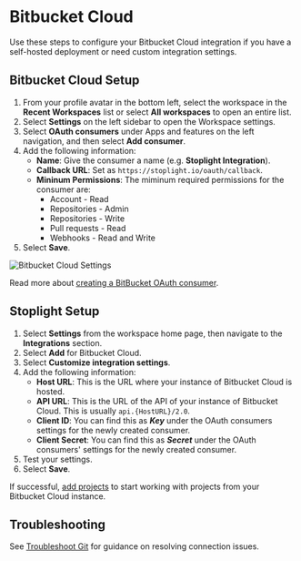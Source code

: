 # Bitbucket Cloud

Use these steps to configure your Bitbucket Cloud integration if you have a self-hosted deployment or need custom integration settings.

## Bitbucket Cloud Setup

1. From your profile avatar in the bottom left, select the workspace in the **Recent Workspaces** list or select **All workspaces** to open an entire list.
2. Select **Settings** on the left sidebar to open the Workspace settings.
3. Select **OAuth consumers** under Apps and features on the left navigation, and then select **Add consumer**.
4. Add the following information:
    * **Name**: Give the consumer a name (e.g. **Stoplight Integration**).
    * **Callback URL**: Set as `https://stoplight.io/oauth/callback`.
    * **Mininum Permissions**: The miminum required  permissions for the consumer are:
       * Account - Read
       * Repositories - Admin
       * Repositories - Write
       * Pull requests - Read
       * Webhooks - Read and Write
5. Select **Save**.

![Bitbucket Cloud Settings](https://stoplight.io/api/v1/projects/cHJqOjI/images/xsUjXg0wGno)

Read more about [creating a BitBucket OAuth consumer](https://support.atlassian.com/bitbucket-cloud/docs/integrate-another-application-through-oauth/).

## Stoplight Setup

1. Select **Settings** from the workspace home page, then navigate to the **Integrations** section.
2. Select **Add** for Bitbucket Cloud.
3. Select **Customize integration settings**.
4. Add the following information:
   - **Host URL**: This is the URL where your instance of Bitbucket Cloud is hosted.
   - **API URL**: This is the URL of the API of your instance of Bitbucket Cloud. This is usually `api.{HostURL}/2.0`.
   - **Client ID**: You can find this as ***Key*** under the OAuth consumers settings for the newly created consumer.
   - **Client Secret**: You can find this as ***Secret*** under the OAuth consumers' settings for the newly created consumer.
5. Test your settings.
6. Select **Save**.

If successful, [add projects](../b.adding-projects.md) to start working with projects from your Bitbucket Cloud instance.

## Troubleshooting

See [Troubleshoot Git](f-troubleshoot-git.md) for guidance on resolving connection issues.